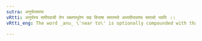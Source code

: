 ```yaml
---
sutra: अनुर्यत्समया
vRtti: अनुर्यस्य समीपवाची तेन लक्षणाभूतेन सह विभाषा समस्यते अव्ययीभावश्च समासो भवति ।।
vRtti_eng: The word _anu_ \'near to\' is optionally compounded with that word, nearness to which is indicated by the particle, and the resulting compound is _Avyayîbháva_.

---
```

